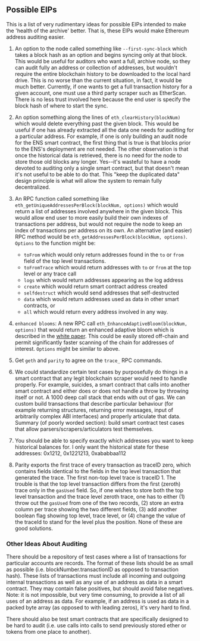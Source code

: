 ## Possible EIPs

This is a list of very rudimentary ideas for possible EIPs intended to make the 'health of the archive' better. That is, these EIPs would make Ethereum address auditing easier.

1. An option to the node called something like `--first-sync-block` which takes a block hash as an option and begins syncing only at that block. This would be useful for auditors who want a full, archive node, so they can audit fully an address or collection of addresses, but wouldn't require the entire blockchain history to be downloaded to the local hard drive. This is no worse than the current situation, in fact, it would be much better. Currently, if one wants to get a full transaction history for a given account, one must use a third party scraper such as EtherScan. There is no less trust involved here because the end user is specify the block hash of where to start the sync.


2. An option something along the lines of `eth_clearHistory(blockNum)` which would delete everything past the given block. This would be useful if one has already extracted all the data one needs for auditing for a particular address. For example, if one is only building an audit node for the ENS smart contract, the first thing that is true is that blocks prior to the ENS's deployment are not needed. The other observation is that once the historical data is retrieved, there is no need for the node to store those old blocks any longer. Yes--it's wasteful to have a node devoted to auditing only a single smart contract, but that doesn't mean it's not useful to be able to do that. This "keep the duplicated data" design principle is what will allow the system to remain fully decentralized.


3. An RPC function called something like `eth_getUniqueAddressesPerBlock(blockNum, options)` which would return a list of addresses involved anywhere in the given block. This would allow end user to more easily build their own indexes of transactions per address, but would not require the node to keep an index of transactions per address on its own. An alternative (and easier) RPC method would be `eth_getAddressesPerBlock(blockNum, options)`. `Options` to the function might be:

    - `toFrom` which would only return addresses found in the `to` or `from` field of the top level transactions.
    - `toFromTrace` which would return addresses with `to` or `from` at the top level or any trace call
    - `logs` which would return addresses appearing as the log address
    - `create` which would return smart contract address created
    - `selfdestruct` which would send addresses that self-destructed
    - `data` which would return addresses used as data in other smart contracts, or
    - `all` which would return every address involved in any way.

4. `enhanced blooms`: A new RPC call `eth_EnhanceAdaptiveBloom(blockNum, options)` that would return an enhanced adaptive bloom which is described in the [white paper](../../src/other/papers). This could be easily stored off-chain and permit significantly faster scanning of the chain for addresses of interest. `Options` might be similar to above.


5. Get `geth` and `parity` to agree on the `trace_` RPC commands.

6. We could standardize certain test cases by purposefully do things in a smart contract that any legit blockchain scraper would need to handle properly. For example, suicides, a smart contract that calls into another smart contract and either does or does not handle a throw by throwing itself or not. A 1000 deep call stack that ends with out of gas. We can custom build transactions that describe particular behaviour (for example returning structures, returning error messages, input of arbitrarily complex ABI interfaces) and properly articulate that data. Summary (of poorly worded section): build smart contract test cases that allow parsers/scrapers/articulators test themselves.

7. You should be able to specify exactly which addresses you want to keep historical balances for. I only want the historical state for these addresses: 0x1212, 0x1221213, 0xababbaa112

8. Parity exports the first trace of every transaction as traceID zero, which contains fields identical to the fields in the top level transaction that generated the trace. The first non-top level trace is traceID 1. The trouble is that the top level transaction differs from the first (zeroth) trace only in the `gasUsed` field. So, if one wishes to store both the top level transaction and the trace level zeroth trace, one has to either (1) throw out the `gasUsed` from one of the two records, (2) store an extra column per trace showing the two different fields, (3) add another boolean flag showing top level, trace level, or (4) change the value of the traceId to stand for the level plus the position. None of these are good solutions.

### Other Ideas About Auditing

There should be a repository of test cases where a list of transactions for particular accounts are records. The format of these lists should be as small as possible (i.e. blockNumber.transactionID as opposed to transaction hash). These lists of transactions must include all incoming and outgoing internal transactions as well as any use of an address as data in a smart contract. They may contain false positives, but should avoid false negatives. Note: it is not impossible, but very time consuming, to provide a list of all uses of an address as data. For example, if an address is used as data in a packed byte array (as opposed to with leading zeros), it's very hard to find.

There should also be test smart contracts that are specifically designed to be hard to audit (i.e. use calls into calls to send previously stored ether or tokens from one place to another).


